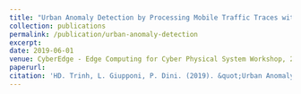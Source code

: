 ```yaml
---
title: "Urban Anomaly Detection by Processing Mobile Traffic Traces with LSTM Neural Networks"
collection: publications
permalink: /publication/urban-anomaly-detection
excerpt: 
date: 2019-06-01
venue: CyberEdge - Edge Computing for Cyber Physical System Workshop, 2019 IEEE International Conference on Sensing, Communication and Networking SECON, Boston, USA
paperurl: 
citation: 'HD. Trinh, L. Giupponi, P. Dini. (2019). &quot;Urban Anomaly Detection by Processing Mobile Traffic Traces with LSTM Neural Networks.&quot; <i>CyberEdge: - Edge Computing for Cyber Physical System Workshop, 2019 IEEE International Conference on Sensing, Communication and Networking SECON, Boston, USA</i>.'
---
```

